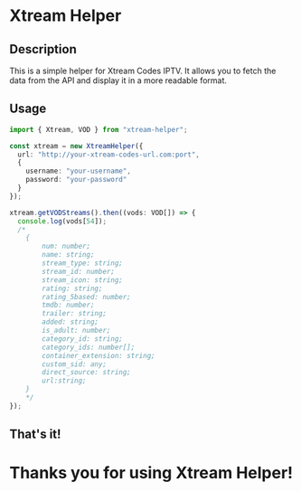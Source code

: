 # Xtream Helper

## Description

This is a simple helper for Xtream Codes IPTV. It allows you to fetch the data from the API and display it in a more readable format.

## Usage

```typescript
import { Xtream, VOD } from "xtream-helper";

const xtream = new XtreamHelper({
  url: "http://your-xtream-codes-url.com:port",
  {
    username: "your-username",
    password: "your-password"
  }
});

xtream.getVODStreams().then((vods: VOD[]) => {
  console.log(vods[54]);
  /*
    {
        num: number;
        name: string;
        stream_type: string;
        stream_id: number;
        stream_icon: string;
        rating: string;
        rating_5based: number;
        tmdb: number;
        trailer: string;
        added: string;
        is_adult: number;
        category_id: string;
        category_ids: number[];
        container_extension: string;
        custom_sid: any;
        direct_source: string;
        url:string;
    }
    */
});
```

## That's it!

# Thanks you for using Xtream Helper!

